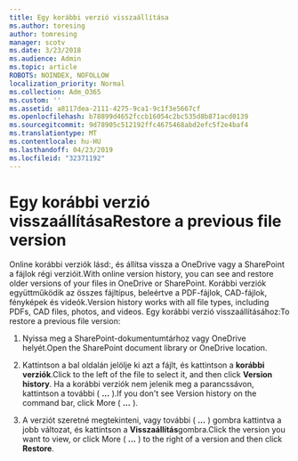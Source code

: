 ```yaml
---
title: Egy korábbi verzió visszaállítása
ms.author: toresing
author: tomresing
manager: scotv
ms.date: 3/23/2018
ms.audience: Admin
ms.topic: article
ROBOTS: NOINDEX, NOFOLLOW
localization_priority: Normal
ms.collection: Adm_O365
ms.custom: ''
ms.assetid: a8117dea-2111-4275-9ca1-9c1f3e5667cf
ms.openlocfilehash: b78899d4652fccb16054c2bc535d8b871acd0139
ms.sourcegitcommit: 9d78905c512192ffc4675468abd2efc5f2e4baf4
ms.translationtype: MT
ms.contentlocale: hu-HU
ms.lasthandoff: 04/23/2019
ms.locfileid: "32371192"
---
```

# <a name="restore-a-previous-file-version"></a><span data-ttu-id="39678-102">Egy korábbi verzió visszaállítása</span><span class="sxs-lookup"><span data-stu-id="39678-102">Restore a previous file version</span></span>

<span data-ttu-id="39678-103">Online korábbi verziók lásd:, és állítsa vissza a OneDrive vagy a SharePoint a fájlok régi verzióit.</span><span class="sxs-lookup"><span data-stu-id="39678-103">With online version history, you can see and restore older versions of your files in OneDrive or SharePoint.</span></span> <span data-ttu-id="39678-104">Korábbi verziók együttműködik az összes fájltípus, beleértve a PDF-fájlok, CAD-fájlok, fényképek és videók.</span><span class="sxs-lookup"><span data-stu-id="39678-104">Version history works with all file types, including PDFs, CAD files, photos, and videos.</span></span> <span data-ttu-id="39678-105">Egy korábbi verzió visszaállításához:</span><span class="sxs-lookup"><span data-stu-id="39678-105">To restore a previous file version:</span></span>
  
1. <span data-ttu-id="39678-106">Nyissa meg a SharePoint-dokumentumtárhoz vagy OneDrive helyét.</span><span class="sxs-lookup"><span data-stu-id="39678-106">Open the SharePoint document library or OneDrive location.</span></span>
    
2. <span data-ttu-id="39678-107">Kattintson a bal oldalán jelölje ki azt a fájlt, és kattintson a **korábbi verziók**.</span><span class="sxs-lookup"><span data-stu-id="39678-107">Click to the left of the file to select it, and then click **Version history**.</span></span> <span data-ttu-id="39678-108">Ha a korábbi verziók nem jelenik meg a parancssávon, kattintson a további ( **...** ).</span><span class="sxs-lookup"><span data-stu-id="39678-108">If you don't see Version history on the command bar, click More ( **...** ).</span></span> 
    
3. <span data-ttu-id="39678-109">A verziót szeretné megtekinteni, vagy további ( **...** ) gombra kattintva a jobb változat, és kattintson a **Visszaállítás**gombra.</span><span class="sxs-lookup"><span data-stu-id="39678-109">Click the version you want to view, or click More ( **...** ) to the right of a version and then click **Restore**.</span></span>
    

